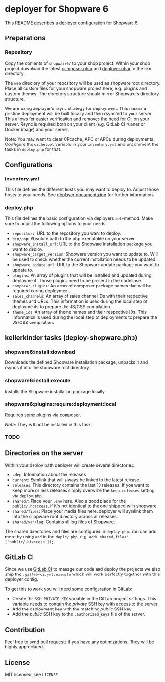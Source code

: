 # deployer for Shopware 6

This README describes a [deployer](https://deployer.org/) configuration for Shopware 6.

## Preparations

### Repository
Copy the contents of `shopware6/` to your shop project. Within your shop project download the latest [composer.phar](https://getcomposer.org/download/) and [deployer.phar](https://deployer.org/download) to the ``bin`` directory.

The `web` directory of your repository will be used as shopware root directory. Place all custom files for your shopware project here, e.g. plugins and custom themes. The directory structure should mirror Shopware's directory structure.

We are using deployer's rsync strategy for deployment. This means a pristine deployment will be built locally and then rsync'ed to your server. This allows for easier verification and removes the need for Git on your server. Rsync is required both on your client (e.g. GitLab CI runner or Docker image) and your server.

Note: You may want to clear OPcache, APC or APCu during deployments. Configure the `cachetool` variable in your `inventory.yml` and uncomment the tasks in `deploy.php` for that.

## Configurations

### inventory.yml

This file defines the different hosts you may want to deploy to. Adjust those hosts to your needs.
See [deployer documentation](https://deployer.org/docs/hosts) for further information.

### deploy.php

This file defines the basic configuration via deployers `set`-method. Make sure to adjust the following options to your needs:
* `repository`: URL to the repository you want to deploy.
* `bin/php`: Absolute path to the php executable on your server.
* `shopware_install_url`: URL to the Shopware installation package you want to deploy.
* `shopware_target_version`: Shopware version you want to update to. Will be used to check whether the current installation needs to be updated.
* `shopware_update_url`: URL to the Shopware update package you want to update to.
* `plugins`: An array of plugins that will be installed and updated during deployment. Those plugins need to be present in the codebase.
* `composer_plugins`: An array of composer package names that will be required during deployment.
* `sales_channels`: An array of sales channel IDs with their respective themes and URLs. This information is used during the local step of deployments to prepare the JS/CSS compilation.
* `theme_ids`: An array of theme names and their respective IDs. This information is used during the local step of deployments to prepare the JS/CSS compilation.

## kellerkinder tasks (deploy-shopware.php)

### shopware6:install:download
Downloads the defined Shopware installation package, unpacks it and rsyncs it into the shopware root directory.

### shopware6:install:execute
Installs the Shopware installation package locally.

### shopware6:plugins:require:deployment:local
Requires some plugins via composer.

_Note:_ They will not be installed in this task.

### TODO

## Directories on the server
Within your deploy path deployer will create several directories:

* `.dep`: Information about the releases
* `current`: Symlink that will always be linked to the latest release.
* `releases`: This directory contains the last 10 releases. If you want to keep more or less releases simply overwrite the `keep_releases` setting via `deploy.php`. 
* `shared/`: Place your `.env` here. Also a good place for the `public/.htaccess`, if it's not identical to the one shipped with shopware.
* `shared/files`: Place your media files here. deployer will symlink them into the shopware root directory across all releases.
* `shared/var/log`: Contains all log files of Shopware.

The shared directories and files are configured in `deploy.php`. You can add more by using `add` in the `deploy.php`, e.g. `add('shared_files', ['public/.htaccess']);`.

## GitLab CI

Since we use [GitLab CI](https://about.gitlab.com/features/gitlab-ci-cd/) to manage our code and deploy the projects we also ship the `.gitlab-ci.yml.example` which will work perfectly together with this deployer config.

To get this to work you will need some configuration in GitLab:
* Create the `SSH_PRIVATE_KEY` variable in the GitLab project settings. This variable needs to contain the *private* SSH key with access to the server.
* Add the deployment key with the matching *public* SSH key.
* Add the *public* SSH key to the `.authorized_keys` file of the server.

## Contribution
Feel free to send pull requests if you have any optimizations. They will be highly appreciated.

## License
MIT licensed, see `LICENSE`
